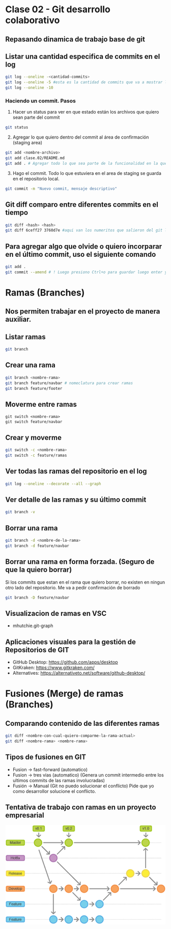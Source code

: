 # Clase 02 - Git desarrollo colaborativo

## Repasando dinamica de trabajo base de git

## Listar una cantidad especifica de commits en el log

```sh
git log --oneline -<cantidad-commits>
git log --oneline -5 #esta es la cantidad de commits que va a mostrar la consola
git log --oneline -10
```

### Haciendo un commit. Pasos

1. Hacer un status para ver en que estado están los archivos que quiero sean parte del commit

```sh
git status
```

2. Agregar lo que quiero dentro del commit al área de confirmación (staging area)

```sh
git add <nombre-archivo>
git add clase.02/README.md
git add . # Agregar todo lo que sea parte de la funcionalidad en la que trabajo
```

3. Hago el commit. Todo lo que estuviera en el area de staging se guarda en el repositorio local.

```sh
git commit -m "Nuevo commit, mensaje descriptivo"
```

## Git diff comparo entre diferentes commits en el tiempo

```sh
git diff <hash> <hash>
git diff 6ceff27 3760d7e #aqui van los numeritos que salieron del git log --oneline
```

## Para agregar algo que olvide o quiero incorparar en el último commit, uso el siguiente comando

```sh
git add .
git commit --amend # ! Luego presiono Ctrl+o para guardar luego enter y luego Ctrl+x para salir --> incluso puedo corregir el mensaje del commit
```
#  Ramas (Branches)
## Nos permiten trabajar en el proyecto de manera auxiliar.

## Listar ramas

```sh
git branch
```

## Crear una rama

```sh
git branch <nombre-rama>
git branch feature/navbar # nomeclatura para crear ramas
git branch feature/footer
```

## Moverme entre ramas

```
git switch <nombre-rama>
git switch feature/navbar
```

## Crear y moverme

```sh
git switch -c <nombre-rama>
git switch -c feature/ramas
```

## Ver todas las ramas del repositorio en el log

```sh
git log --oneline --decorate --all --graph
```

## Ver detalle de las ramas y su último commit

```sh
git branch -v
```

## Borrar una rama

```sh
git branch -d <nombre-de-la-rama>
git branch -d feature/navbar
```

## Borrar una rama en forma forzada. (Seguro de que la quiero borrar)
Si los commits que estan en el rama que quiero borrar, no existen en ningun otro lado del repositorio. Me va a pedir confirmación de borrado

```sh
git branch -D feature/navbar
```

## Visualizacion de ramas en VSC

* mhutchie.git-graph

## Aplicaciones visuales para la gestión de Repositorios de GIT

* GitHub Desktop: <https://github.com/apps/desktop>
* GitKraken: <https://www.gitkraken.com/>
* Alternatives: <https://alternativeto.net/software/github-desktop/>


# Fusiones (Merge) de ramas (Branches)

## Comparando contenido de las diferentes ramas

```sh
git diff <nombre-con-cual-quiero-comparme-la-rama-actual>
git diff <nombre-rama> <nombre-rama>
```

## Tipos de fusiones en GIT

* Fusion -> fast-forward (automatico)
* Fusion -> tres vias (automatico)  (Genera un commit intermedio entre los ultimos commits de las ramas involucradas)
* Fusión -> Manual (Git no puedo solucionar el conflicto) Pide que yo como desarrollor solucione el conflicto.

## Tentativa de trabajo con ramas en un proyecto empresarial

![Alt text](_ref/image.png)